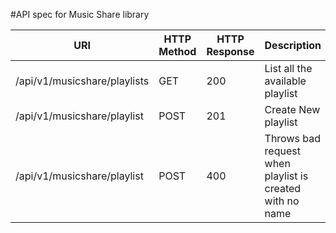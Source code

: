 
#API spec for Music Share library


| URI                         | HTTP Method | HTTP Response | Description                                              |
|-----------------------------|-------------|---------------|----------------------------------------------------------|
| /api/v1/musicshare/playlists | GET         | 200           | List all the available playlist                          || 
| /api/v1/musicshare/playlist | POST        | 201           | Create New playlist                                      |
| /api/v1/musicshare/playlist | POST        | 400           | Throws bad request when playlist is created with no name |
